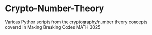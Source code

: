 # Crypto-Number-Theory

Various Python scripts from the cryptography/number theory concepts covered in Making Breaking Codes MATH 3025
